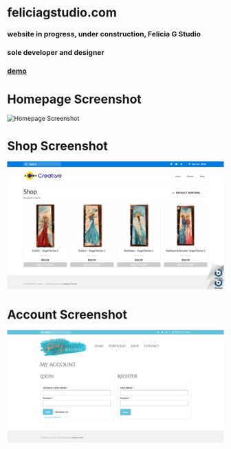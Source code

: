 # feliciagstudio.com
### website in progress, under construction, Felicia G Studio
### sole developer and designer

### [demo](http://52.55.69.245/)  
#
# Homepage Screenshot
![Homepage Screenshot](sampleHome.png?raw=true "Felicia G. Studio Homepage")
#
# Shop Screenshot
![Shop Screenshot](sampleShop.png?raw=true "Felicia G. Studio Shop page")
#
# Account Screenshot
![Account Screenshot](sampleAccount.png?raw=true "Felicia G. Studio Account page")





